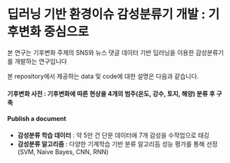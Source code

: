 # 딥러닝 기반 환경이슈 감성분류기 개발 : 기후변화 중심으로
  
  본 연구는 기후변화 주제의 SNS와 뉴스 댓글 데이터 기반 딥러닝을 이용한 감성분류기를 개발하는 연구입니다
  
  본 repository에서 제공하는 data 및 code에 대한 설명은 다음과 같습니다.
  
  
 #### **기후변화 사전** : 기후변화에 따른 현상을 4개의 범주(온도, 강수, 토지, 해양) 분류 후 구축
 #### <i class="icon-upload"></i> Publish a document
 - **감성분류 학습 데이터** : 약 5만 건 단문 데이터에 7개 감성을 수작업으로 태깅 
 - **감성분류 알고리즘** : 다양한 기계학습 기반 분류 알고리듬 성능 평가를 통해 선정 (SVM, Naive Bayes, CNN, RNN)
